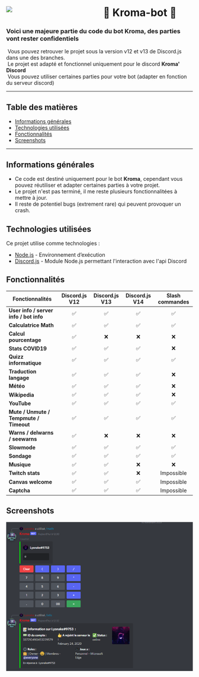 # 🤖 Kroma-bot 🤖 [<img align="left" src="https://cdn.discordapp.com/avatars/500959710883872798/12d5da288ac949817abc8c5a49784079.png?size=256" width="262px"/>](https://code.visualstudio.com/)

### Voici une majeure partie du code du bot Kroma, des parties vont rester confidentiels
&nbsp;Vous pouvez retrouver le projet sous la version v12 et v13 de Discord.js dans une des branches.  
&nbsp;Le projet est adapté et fonctionnel uniquement pour le discord **Kroma' Discord**  
&nbsp;Vous pouvez utiliser certaines parties pour votre bot (adapter en fonction du serveur discord)

---

## Table des matières
* [Informations générales](#informations-générales)
* [Technologies utilisées](#technologies-utilisées)
* [Fonctionnalités](#fonctionnalités)
* [Screenshots](#screenshots)

---

## Informations générales
- Ce code est destiné uniquement pour le bot **Kroma**, cependant vous pouvez réutiliser et adapter certaines parties à votre projet.
- Le projet n'est pas terminé, il me reste plusieurs fonctionnalitées à mettre à jour.
- Il reste de potentiel bugs (extrement rare) qui peuvent provoquer un crash.

## Technologies utilisées
Ce projet utilise comme technologies :
- [Node.js](https://nodejs.org/fr/) - Environnement d’exécution
- [Discord.js](https://discord.js.org/#/) - Module Node.js permettant l'interaction avec l'api Discord

## Fonctionnalités
| Fonctionnalités        | Discord.js V12     | Discord.js V13 | Discord.js V14 | Slash commandes |
| - |:-:|:-:|:-:|:-:|
| **User info / server info / bot info**  	| :white_check_mark:	| :white_check_mark:	| :white_check_mark:	| :white_check_mark:	|
| **Calculatrice Math**  	| :white_check_mark:	| :white_check_mark: 	| :white_check_mark:	| :white_check_mark:	|
| **Calcul pourcentage**  	| :white_check_mark: 	| :x: | :x:	| :x: |
| **Stats COVID19** 	| :white_check_mark: | :white_check_mark: | :white_check_mark:	| :x:	|
| **Quizz informatique**  	| :white_check_mark: 	|  :white_check_mark: 	| :white_check_mark:	| :white_check_mark:	|
| **Traduction langage** 	| :white_check_mark:	| :white_check_mark: 	| :white_check_mark:	| :x:	|
| **Météo**  	| :white_check_mark:	| :white_check_mark: 	| :white_check_mark:	| :x:	|
| **Wikipedia**  	| :white_check_mark: 	| :white_check_mark: 	| :white_check_mark:	| :x:	|
| **YouTube** 	| :white_check_mark: 	| :white_check_mark:	| :white_check_mark:	| :white_check_mark:	|
| **Mute / Unmute / Tempmute / Timeout** 	| :white_check_mark: |  :white_check_mark:	| :white_check_mark: | :white_check_mark:	|
| **Warns / delwarns / seewarns**	| :white_check_mark: 	| :x:	| :x:	| :x:	|
| **Slowmode**	| :white_check_mark: 	| :white_check_mark:	| :white_check_mark:	| :white_check_mark:	|
| **Sondage**	| :white_check_mark: 	| :white_check_mark:	| :white_check_mark:	| :white_check_mark:	|
| **Musique** 	| :white_check_mark: 	| :white_check_mark: | :x: | :x: |
| **Twitch stats**	| :white_check_mark:	| :white_check_mark: | :x:	| Impossible |
| **Canvas welcome**	| :white_check_mark:	| :white_check_mark:	| :white_check_mark:	| Impossible |
| **Captcha** 	| :white_check_mark:| :white_check_mark: | :white_check_mark: | Impossible |

## Screenshots

![Exemple1](./images/exemple1.png)
